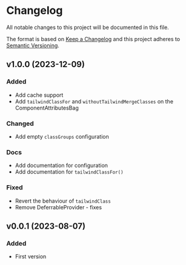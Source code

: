 # Changelog
All notable changes to this project will be documented in this file.

The format is based on [Keep a Changelog](http://keepachangelog.com/)
and this project adheres to [Semantic Versioning](http://semver.org/).

## v1.0.0 (2023-12-09)
### Added
- Add cache support
- Add `tailwindClassFor` and `withoutTailwindMergeClasses` on the ComponentAttributesBag

### Changed
- Add empty `classGroups` configuration

### Docs
- Add documentation for configuration
- Add documentation for `tailwindClassFor()`

### Fixed
- Revert the behaviour of `tailwindClass`
- Remove DeferrableProvider - fixes

## v0.0.1 (2023-08-07)
### Added
- First version
